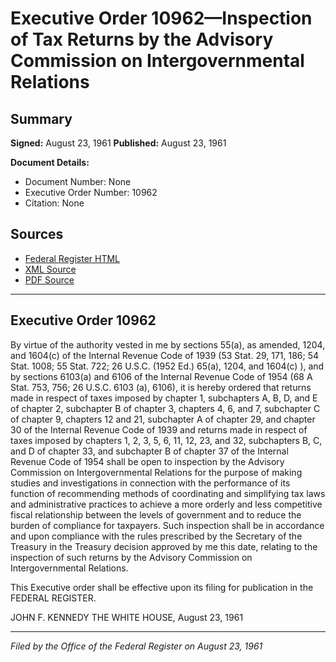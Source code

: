# Executive Order 10962—Inspection of Tax Returns by the Advisory Commission on Intergovernmental Relations

## Summary

**Signed:** August 23, 1961
**Published:** August 23, 1961

**Document Details:**
- Document Number: None
- Executive Order Number: 10962
- Citation: None

## Sources
- [Federal Register HTML](https://www.presidency.ucsb.edu/documents/executive-order-10962-inspection-tax-returns-the-advisory-commission-intergovernmental)
- [XML Source](None)
- [PDF Source](None)

---

## Executive Order 10962

By virtue of the authority vested in me by sections 55(a), as amended, 1204, and 1604(c) of the Internal Revenue Code of 1939 (53 Stat. 29, 171, 186; 54 Stat. 1008; 55 Stat. 722; 26 U.S.C. (1952 Ed.) 65(a), 1204, and 1604(c) ), and by sections 6103(a) and 6106 of the Internal Revenue Code of 1954 (68 A Stat. 753, 756; 26 U.S.C. 6103 (a), 6106), it is hereby ordered that returns made in respect of taxes imposed by chapter 1, subchapters A, B, D, and E of chapter 2, subchapter B of chapter 3, chapters 4, 6, and 7, subchapter C of chapter 9, chapters 12 and 21, subchapter A of chapter 29, and chapter 30 of the Internal Revenue Code of 1939 and returns made in respect of taxes imposed by chapters 1, 2, 3, 5, 6, 11, 12, 23, and 32, subchapters B, C, and D of chapter 33, and subchapter B of chapter 37 of the Internal Revenue Code of 1954 shall be open to inspection by the Advisory Commission on Intergovernmental Relations for the purpose of making studies and investigations in connection with the performance of its function of recommending methods of coordinating and simplifying tax laws and administrative practices to achieve a more orderly and less competitive fiscal relationship between the levels of government and to reduce the burden of compliance for taxpayers. Such inspection shall be in accordance and upon compliance with the rules prescribed by the Secretary of the Treasury in the Treasury decision approved by me this date, relating to the inspection of such returns by the Advisory Commission on Intergovernmental Relations.

This Executive order shall be effective upon its filing for publication in the FEDERAL REGISTER.

JOHN F. KENNEDY
THE WHITE HOUSE,
August 23, 1961

---

*Filed by the Office of the Federal Register on August 23, 1961*
